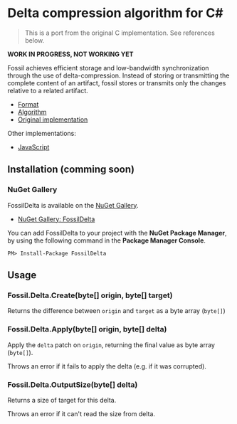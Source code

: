 Delta compression algorithm for C#
===

> This is a port from the original C implementation. See references below.

**WORK IN PROGRESS, NOT WORKING YET**

Fossil achieves efficient storage and low-bandwidth synchronization through the
use of delta-compression. Instead of storing or transmitting the complete
content of an artifact, fossil stores or transmits only the changes relative to
a related artifact.

* [Format](http://www.fossil-scm.org/index.html/doc/tip/www/delta_format.wiki)
* [Algorithm](http://www.fossil-scm.org/index.html/doc/tip/www/delta_encoder_algorithm.wiki)
* [Original implementation](http://www.fossil-scm.org/index.html/artifact/f3002e96cc35f37b)

Other implementations:

- [JavaScript](https://github.com/dchest/fossil-delta-js)

Installation (comming soon)
---

### NuGet Gallery

FossilDelta is available on the [NuGet Gallery](https://www.nuget.org/packages).

- [NuGet Gallery: FossilDelta](https://www.nuget.org/packages/FossilDelta)

You can add FossilDelta to your project with the **NuGet Package Manager**, by using the following command in the **Package Manager Console**.

    PM> Install-Package FossilDelta

Usage
---

### Fossil.Delta.Create(byte[] origin, byte[] target)

Returns the difference between `origin` and `target` as a byte array (`byte[]`)

### Fossil.Delta.Apply(byte[] origin, byte[] delta)

Apply the `delta` patch on `origin`, returning the final value as byte array
(`byte[]`).

Throws an error if it fails to apply the delta
(e.g. if it was corrupted).

### Fossil.Delta.OutputSize(byte[] delta)

Returns a size of target for this delta.

Throws an error if it can't read the size from delta.

